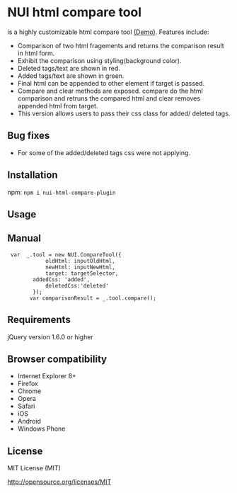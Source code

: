 
# NUI html compare tool 
is a highly customizable html compare tool [(Demo)](https://pushpmicrosoft123.github.io/). Features include: 
- Comparison of two html fragements and returns the comparison result in html form.
- Exhibit the comparison using styling(background color).
- Deleted tags/text are shown in red.
- Added tags/text are shown in green.
- Final html can be appended to other element if target is passed.
- Compare and clear methods are exposed. compare do the html comparison and retruns the compared html and clear removes appended html from target.
- This version allows users to pass their css class for added/ deleted tags.

## Bug fixes
- For some of the added/deleted tags css were not applying.

## Installation

npm: ```npm i nui-html-compare-plugin```

## Usage

## Manual
```
 var  _.tool = new NUI.CompareTool({
            oldHtml: inputOldHtml,
            newHtml: inputNewHtml,
            target: targetSelector,
	    addedCss: 'added',
            deletedCss:'deleted'
        });
       var comparisonResult = _.tool.compare();
```       

## Requirements

jQuery version 1.6.0 or higher


## Browser compatibility

- Internet Explorer 8+
- Firefox
- Chrome
- Opera
- Safari
- iOS
- Android
- Windows Phone


## License

MIT License (MIT)

http://opensource.org/licenses/MIT
